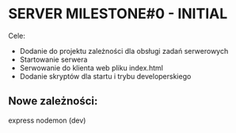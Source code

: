 # SERVER MILESTONE#0 - INITIAL

Cele:
- Dodanie do projektu zależności dla obsługi zadań serwerowych
- Startowanie serwera
- Serwowanie do klienta web pliku index.html
- Dodanie skryptów dla startu i trybu developerskiego

## Nowe zależności:

  express
  nodemon (dev)